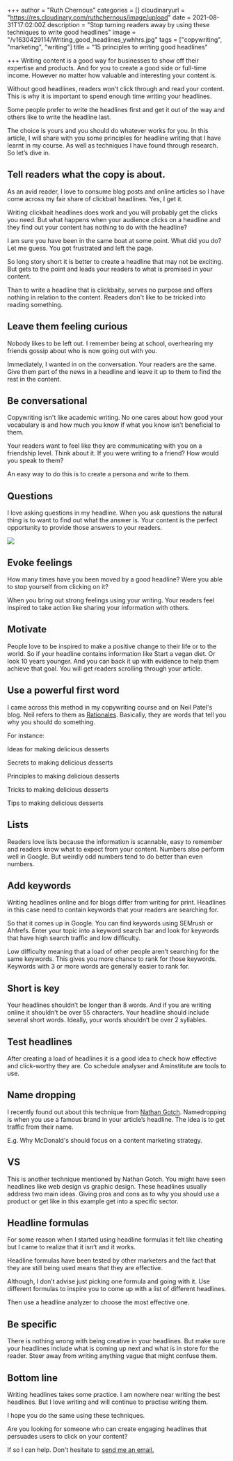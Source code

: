 +++
author = "Ruth Chernous"
categories = []
cloudinaryurl = "https://res.cloudinary.com/ruthchernous/image/upload"
date = 2021-08-31T17:02:00Z
description = "Stop turning readers away by using these techniques to write good headlines"
image = "/v1630429114/Writing_good_headlines_ywhhrs.jpg"
tags = ["copywriting", "marketing", "writing"]
title = "15 principles to writing good headlines"

+++
Writing content is a good way for businesses to show off their expertise and products. And for you to create a good side or full-time income. However no matter how valuable and interesting your content is.

Without good headlines, readers won’t click through and read your content. This is why it is important to spend enough time writing your headlines.

Some people prefer to write the headlines first and get it out of the way and others like to write the headline last.

The choice is yours and you should do whatever works for you. In this article, I will share with you some principles for headline writing that I have learnt in my course. As well as techniques I have found through research. So let’s dive in.

## **Tell readers what the copy is about.**

As an avid reader, I love to consume blog posts and online articles so I have come across my fair share of clickbait headlines. Yes, I get it.

Writing clickbait headlines does work and you will probably get the clicks you need. But what happens when your audience clicks on a headline and they find out your content has nothing to do with the headline?

I am sure you have been in the same boat at some point. What did you do? Let me guess. You got frustrated and left the page.

So long story short it is better to create a headline that may not be exciting. But gets to the point and leads your readers to what is promised in your content.

Than to write a headline that is clickbaity, serves no purpose and offers nothing in relation to the content. Readers don't like to be tricked into reading something.

## **Leave them feeling curious**

Nobody likes to be left out. I remember being at school, overhearing my friends gossip about who is now going out with you.

Immediately, I wanted in on the conversation. Your readers are the same. Give them part of the news in a headline and leave it up to them to find the rest in the content.

## **Be conversational**

Copywriting isn't like academic writing. No one cares about how good your vocabulary is and how much you know if what you know isn’t beneficial to them.

Your readers want to feel like they are communicating with you on a friendship level. Think about it. If you were writing to a friend? How would you speak to them?

An easy way to do this is to create a persona and write to them.

## **Questions**

I love asking questions in my headline. When you ask questions the natural thing is to want to find out what the answer is. Your content is the perfect opportunity to provide those answers to your readers.

![](https://res.cloudinary.com/ruthchernous/image/upload/v1630429230/Asking_questions_in_headlines_ouu7vx.jpg)

## **Evoke feelings**

How many times have you been moved by a good headline? Were you able to stop yourself from clicking on it?

When you bring out strong feelings using your writing. Your readers feel inspired to take action like sharing your information with others.

## **Motivate**

People love to be inspired to make a positive change to their life or to the world. So if your headline contains information like Start a vegan diet. Or look 10 years younger. And you can back it up with evidence to help them achieve that goal. You will get readers scrolling through your article.

## **Use a powerful first word**

I came across this method in my copywriting course and on Neil Patel's blog. Neil refers to them as [Rationales](https://neilpatel.com/blog/the-step-by-step-guide-to-writing-powerful-headlines/ "Rationales"). Basically, they are words that tell you why you should do something.

For instance:

Ideas for making delicious desserts

Secrets to making delicious desserts

Principles to making delicious desserts

Tricks to making delicious desserts

Tips to making delicious desserts

## **Lists**

Readers love lists because the information is scannable, easy to remember and readers know what to expect from your content. Numbers also perform well in Google. But weirdly odd numbers tend to do better than even numbers.

## **Add keywords**

Writing headlines online and for blogs differ from writing for print. Headlines in this case need to contain keywords that your readers are searching for.

So that it comes up in Google. You can find keywords using SEMrush or Ahfrefs. Enter your topic into a keyword search bar and look for keywords that have high search traffic and low difficulty.

Low difficulty meaning that a load of other people aren’t searching for the same keywords. This gives you more chance to rank for those keywords. Keywords with 3 or more words are generally easier to rank for.

## **Short is key**

Your headlines shouldn’t be longer than 8 words. And if you are writing online it shouldn’t be over 55 characters. Your headline should include several short words. Ideally, your words shouldn’t be over 2 syllables.

## **Test headlines**

After creating a load of headlines it is a good idea to check how effective and click-worthy they are. Co schedule analyser and Aminstitute are tools to use.

## **Name dropping**

I recently found out about this technique from [Nathan Gotch](https://www.youtube.com/watch?v=t5qqW6NH7mc&ab_channel=NathanGotch "Name dropping"). Namedropping is when you use a famous brand in your article’s headline. The idea is to get traffic from their name.

E.g. Why McDonald's should focus on a content marketing strategy.

## **VS**

This is another technique mentioned by Nathan Gotch. You might have seen headlines like web design vs graphic design. These headlines usually address two main ideas. Giving pros and cons as to why you should use a product or get like in this example get into a specific sector.

## **Headline formulas**

For some reason when I started using headline formulas it felt like cheating but I came to realize that it isn’t and it works.

Headline formulas have been tested by other marketers and the fact that they are still being used means that they are effective.

Although, I don’t advise just picking one formula and going with it. Use different formulas to inspire you to come up with a list of different headlines.

Then use a headline analyzer to choose the most effective one.

## **Be specific**

There is nothing wrong with being creative in your headlines. But make sure your headlines include what is coming up next and what is in store for the reader. Steer away from writing anything vague that might confuse them.

## **Bottom line**

Writing headlines takes some practice. I am nowhere near writing the best headlines. But I love writing and will continue to practise writing them.

I hope you do the same using these techniques.

Are you looking for someone who can create engaging headlines that persuades users to click on your content?

If so I can help. Don't hesitate to [send me an email.](https://www.ruthchernous.com/contact/ "Contact me")